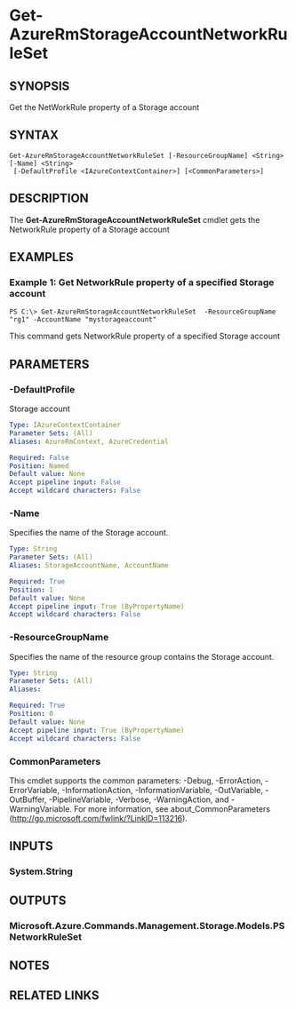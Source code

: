 ﻿---
external help file: Microsoft.Azure.Commands.Management.Storage.dll-Help.xml
Module Name: AzureRM
online version: https://docs.microsoft.com/en-us/powershell/module/azurerm.storage/get-azurermstorageaccountnetworkruleset
schema: 2.0.0
---

# Get-AzureRmStorageAccountNetworkRuleSet

## SYNOPSIS
Get the NetWorkRule property of a Storage account

## SYNTAX

```
Get-AzureRmStorageAccountNetworkRuleSet [-ResourceGroupName] <String> [-Name] <String>
 [-DefaultProfile <IAzureContextContainer>] [<CommonParameters>]
```

## DESCRIPTION
The **Get-AzureRmStorageAccountNetworkRuleSet** cmdlet gets the NetworkRule property of a Storage account

## EXAMPLES

### Example 1: Get NetworkRule property of a specified Storage account
```
PS C:\> Get-AzureRmStorageAccountNetworkRuleSet  -ResourceGroupName "rg1" -AccountName "mystorageaccount"
```

This command gets NetworkRule property of a specified Storage account

## PARAMETERS

### -DefaultProfile
Storage account

```yaml
Type: IAzureContextContainer
Parameter Sets: (All)
Aliases: AzureRmContext, AzureCredential

Required: False
Position: Named
Default value: None
Accept pipeline input: False
Accept wildcard characters: False
```

### -Name
Specifies the name of the Storage account.

```yaml
Type: String
Parameter Sets: (All)
Aliases: StorageAccountName, AccountName

Required: True
Position: 1
Default value: None
Accept pipeline input: True (ByPropertyName)
Accept wildcard characters: False
```

### -ResourceGroupName
Specifies the name of the resource group contains the Storage account.

```yaml
Type: String
Parameter Sets: (All)
Aliases: 

Required: True
Position: 0
Default value: None
Accept pipeline input: True (ByPropertyName)
Accept wildcard characters: False
```

### CommonParameters
This cmdlet supports the common parameters: -Debug, -ErrorAction, -ErrorVariable, -InformationAction, -InformationVariable, -OutVariable, -OutBuffer, -PipelineVariable, -Verbose, -WarningAction, and -WarningVariable. For more information, see about_CommonParameters (http://go.microsoft.com/fwlink/?LinkID=113216).

## INPUTS

### System.String

## OUTPUTS

### Microsoft.Azure.Commands.Management.Storage.Models.PSNetworkRuleSet

## NOTES

## RELATED LINKS

